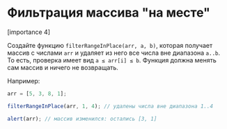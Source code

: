 # Фильтрация массива "на месте"

[importance 4]

Создайте функцию `filterRangeInPlace(arr, a, b)`, которая получает массив с числами `arr` и удаляет из него все числа вне диапазона `a..b`. 
То есть, проверка имеет вид `a ≤ arr[i] ≤ b`. Функция должна менять сам массив и ничего не возвращать.

Например:

```js
arr = [5, 3, 8, 1];

filterRangeInPlace(arr, 1, 4); // удалены числа вне диапазона 1..4

alert(arr); // массив изменился: остались [3, 1]
```

